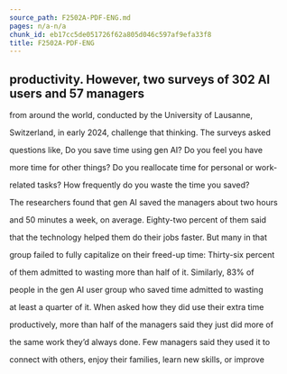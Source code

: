 ```yaml
---
source_path: F2502A-PDF-ENG.md
pages: n/a-n/a
chunk_id: eb17cc5de051726f62a805d046c597af9efa33f8
title: F2502A-PDF-ENG
---
```

## productivity. However, two surveys of 302 AI users and 57 managers

from around the world, conducted by the University of Lausanne,

Switzerland, in early 2024, challenge that thinking. The surveys asked

questions like, Do you save time using gen AI? Do you feel you have

more time for other things? Do you reallocate time for personal or work-

related tasks? How frequently do you waste the time you saved?

The researchers found that gen AI saved the managers about two hours

and 50 minutes a week, on average. Eighty-two percent of them said

that the technology helped them do their jobs faster. But many in that

group failed to fully capitalize on their freed-up time: Thirty-six percent

of them admitted to wasting more than half of it. Similarly, 83% of

people in the gen AI user group who saved time admitted to wasting

at least a quarter of it. When asked how they did use their extra time

productively, more than half of the managers said they just did more of

the same work they’d always done. Few managers said they used it to

connect with others, enjoy their families, learn new skills, or improve

